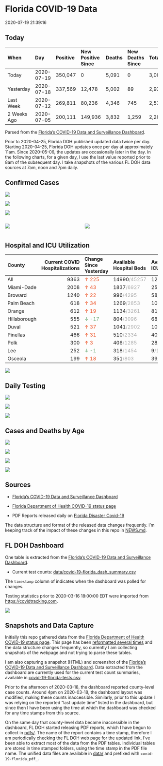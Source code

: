Florida COVID-19 Data
================
2020-07-19 21:39:16

## Today

| When        | Day        | Positive | New Positive Since | Deaths | New Deaths Since | Total     |
| :---------- | :--------- | :------- | :----------------- | :----- | :--------------- | :-------- |
| Today       | 2020-07-19 | 350,047  | 0                  | 5,091  | 0                | 3,002,641 |
| Yesterday   | 2020-07-18 | 337,569  | 12,478             | 5,002  | 89               | 2,931,988 |
| Last Week   | 2020-07-12 | 269,811  | 80,236             | 4,346  | 745              | 2,574,007 |
| 2 Weeks Ago | 2020-07-05 | 200,111  | 149,936            | 3,832  | 1,259            | 2,200,199 |

Parsed from the [Florida’s COVID-19 Data and Surveillance
Dashboard](https://fdoh.maps.arcgis.com/apps/opsdashboard/index.html#/8d0de33f260d444c852a615dc7837c86).

Prior to 2020-04-25, Florida DOH published updated data twice per day.
Starting 2020-04-25, Florida DOH updates once per day at approximately
11am. Since 2020-05-06, the updates are occasionally later in the day.
In the following charts, for a given day, I use the last value reported
prior to 8am of the subsequent day. I take snapshots of the various FL
DOH data sources at 7am, noon and 7pm daily.

## Confirmed Cases

![](plots/covid-19-florida-daily-test-changes.png)

![](plots/covid-19-florida-deaths-by-day.png)

![](plots/covid-19-florida-county-top-6.png)

<div class="columns">

<div class="column is-full-mobile">

![](plots/covid-19-florida-testing.png)

</div>

<div class="column is-full-mobile">

![](plots/covid-19-florida-total-positive.png)

</div>

</div>

## Hospital and ICU Utilization

| County       | Current COVID Hospitalizations | Change Since Yesterday                    | Available Hospital Beds                      | Available ICU Beds                         |
| :----------- | -----------------------------: | :---------------------------------------- | :------------------------------------------- | :----------------------------------------- |
| All          |                           9363 | <span style="color: #EC4E20">↑ 225</span> | 14990<span style="color: #aaa">/45257</span> | 1217<span style="color: #aaa">/5035</span> |
| Miami-Dade   |                           2008 | <span style="color: #EC4E20">↑ 43</span>  | 1837<span style="color: #aaa">/6927</span>   | 255<span style="color: #aaa">/844</span>   |
| Broward      |                           1240 | <span style="color: #EC4E20">↑ 22</span>  | 996<span style="color: #aaa">/4295</span>    | 58<span style="color: #aaa">/459</span>    |
| Palm Beach   |                            618 | <span style="color: #EC4E20">↑ 34</span>  | 1269<span style="color: #aaa">/2853</span>   | 102<span style="color: #aaa">/319</span>   |
| Orange       |                            612 | <span style="color: #EC4E20">↑ 19</span>  | 1134<span style="color: #aaa">/3261</span>   | 81<span style="color: #aaa">/294</span>    |
| Hillsborough |                            555 | <span style="color: #6BAA75">↓ -17</span> | 804<span style="color: #aaa">/3096</span>    | 68<span style="color: #aaa">/307</span>    |
| Duval        |                            521 | <span style="color: #EC4E20">↑ 37</span>  | 1041<span style="color: #aaa">/2902</span>   | 101<span style="color: #aaa">/340</span>   |
| Pinellas     |                            466 | <span style="color: #EC4E20">↑ 31</span>  | 510<span style="color: #aaa">/2334</span>    | 40<span style="color: #aaa">/258</span>    |
| Polk         |                            300 | <span style="color: #EC4E20">↑ 3</span>   | 406<span style="color: #aaa">/1285</span>    | 28<span style="color: #aaa">/137</span>    |
| Lee          |                            252 | <span style="color: #6BAA75">↓ -1</span>  | 318<span style="color: #aaa">/1454</span>    | 9<span style="color: #aaa">/132</span>     |
| Osceola      |                            199 | <span style="color: #EC4E20">↑ 18</span>  | 351<span style="color: #aaa">/803</span>     | 39<span style="color: #aaa">/90</span>     |

![](plots/covid-19-florida-icu-usage.png)

## Daily Testing

![](plots/covid-19-florida-tests-per-case.png)

<!-- ![](plots/covid-19-florida-change-new-cases.png) -->

![](plots/covid-19-florida-tests-percent-positive.png)

![](plots/covid-19-florida-test-and-case-growth.png)

## Cases and Deaths by Age

![](plots/covid-19-florida-weekly-events-by-age.png)

![](plots/covid-19-florida-age.png)

![](plots/covid-19-florida-age-deaths.png)

![](plots/covid-19-florida-age-sex.png)

## Sources

  - [Florida’s COVID-19 Data and Surveillance
    Dashboard](https://fdoh.maps.arcgis.com/apps/opsdashboard/index.html#/8d0de33f260d444c852a615dc7837c86)

  - [Florida Department of Health COVID-19 status
    page](http://www.floridahealth.gov/diseases-and-conditions/COVID-19/)

  - PDF Reports released daily on [Florida Disaster
    Covid-19](http://www.floridahealth.gov/diseases-and-conditions/COVID-19/)

The data structure and format of the released data changes frequently.
I’m keeping track of the impact of these changes in this repo in
[NEWS.md](NEWS.md).

## FL DOH Dashboard

One table is extracted from the [Florida’s COVID-19 Data and
Surveillance
Dashboard](https://fdoh.maps.arcgis.com/apps/opsdashboard/index.html#/8d0de33f260d444c852a615dc7837c86).

  - Current test counts:
    [data/covid-19-florida\_dash\_summary.csv](data/covid-19-florida_dash_summary.csv)

The `timestamp` column of indicates when the dashboard was polled for
changes.

Testing statistics prior to 2020-03-16 18:00:00 EDT were imported from
<https://covidtracking.com>.

![](screenshots/fodh_maps_arcgis_com__apps__opsdashboard.png)

## Snapshots and Data Capture

Initially this repo gathered data from the [Florida Department of Health
COVID-19 status
page](http://www.floridahealth.gov/diseases-and-conditions/COVID-19/).
This page has been [reformatted several
times](screenshots/floridahealth_gov__diseases-and-conditions__COVID-19.png)
and the data structure changes frequently, so currently I am collecting
snapshots of the webpage and not trying to parse these tables.

I am also capturing a snapshot (HTML) and screenshot of the [Florida’s
COVID-19 Data and Surveillance
Dashboard](https://fdoh.maps.arcgis.com/apps/opsdashboard/index.html#/8d0de33f260d444c852a615dc7837c86).
Data extracted from the dashboard are currently used for the current
test count summaries, available in
[covid-19-florida-tests.csv](covid-19-florida-tests.csv).

Prior to the afternoon of 2020-03-18, the dashboard reported
county-level case counts. Around 4pm on 2020-03-18, the dashboard layout
was modified, making these counts inaccessible. Similarly, prior to this
update I was relying on the reported “last update time” listed in the
dashboard, but since then I have been using the time at which the
dashboard was checked for any time stamps from this source.

On the same day that county-level data became inaccessible in the
dashboard, FL DOH started releasing PDF reports, which I have begun to
collect in [pdfs/](pdfs/). The name of the report contains a time stamp,
therefore I am periodically checking the FL DOH web page for the updated
link. I’ve been able to extract most of the data from the PDF tables.
Individual tables are stored in time stamped folders, using the time
stamp in the PDF file name. The unified data files are available in
[data/](data/) and prefixed with `covid-19-florida_pdf_`.
